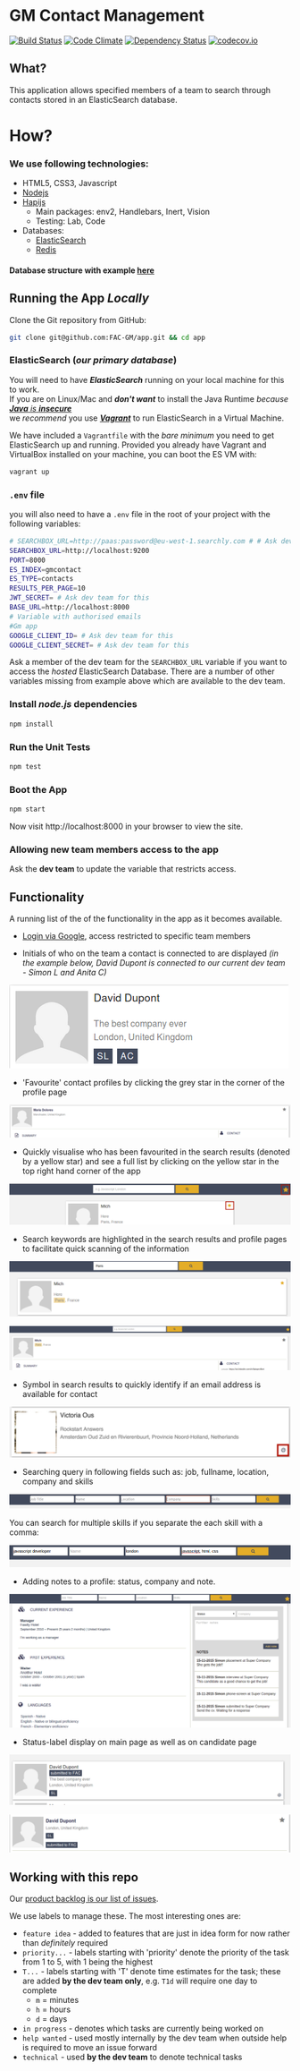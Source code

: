 # GM Contact Management

[![Build Status](https://travis-ci.org/FAC-GM/app.svg?branch=master)](https://travis-ci.org/FAC-GM/app)
[![Code Climate](https://codeclimate.com/github/FAC-GM/app/badges/gpa.svg)](https://codeclimate.com/github/FAC-GM/app)
[![Dependency Status](https://david-dm.org/FAC-GM/app.svg)](https://david-dm.org/FAC-GM/app)
[![codecov.io](https://codecov.io/github/FAC-GM/app/coverage.svg?branch=master)](https://codecov.io/github/FAC-GM/app?branch=master)

## What?

This application allows specified members of a team to search through
contacts stored in an ElasticSearch database.

# How?

### We use following technologies:

* HTML5, CSS3, Javascript
* [Nodejs](https://nodejs.org/en/)
* [Hapijs](http://hapijs.com/)
  * Main packages: env2, Handlebars, Inert, Vision
  * Testing: Lab, Code
* Databases:
  * [ElasticSearch](https://www.elastic.co/)
  * [Redis](http://redis.io/)

#### Database structure with example [here](https://github.com/FAC-GM/app/blob/master/DATA.md)

## Running the App *Locally*


Clone the Git repository from GitHub:

```sh
git clone git@github.com:FAC-GM/app.git && cd app
```

### ElasticSearch (*our primary database*)

You will need to have ***ElasticSearch*** running on your local
machine for this to work.  
If you are on Linux/Mac and ***don't want*** to install the Java Runtime
*because* [***Java*** *is* ***insecure***](https://goo.gl/cqEhN4)  
we *recommend* you use [***Vagrant***](https://github.com/dwyl/learn-vagrant)
to run ElasticSearch in a Virtual Machine.  

We have included a `Vagrantfile` with the *bare minimum* you need to
get ElasticSearch up and running. Provided you already have
Vagrant and VirtualBox installed on your machine, you can boot the ES VM
with:

```sh
vagrant up
```


### `.env` file

you will also need to have a `.env` file in the root of your project
with the following variables:

```sh
# SEARCHBOX_URL=http://paas:password@eu-west-1.searchly.com # # Ask dev team for this
SEARCHBOX_URL=http://localhost:9200
PORT=8000
ES_INDEX=gmcontact
ES_TYPE=contacts
RESULTS_PER_PAGE=10
JWT_SECRET= # Ask dev team for this
BASE_URL=http://localhost:8000
# Variable with authorised emails
#Gm app
GOOGLE_CLIENT_ID= # Ask dev team for this
GOOGLE_CLIENT_SECRET= # Ask dev team for this

```
Ask a member of the dev team for the `SEARCHBOX_URL` variable if you
want to access the *hosted* ElasticSearch Database.
There are a number of other variables missing from example above which are available to the dev team.

### Install *node.js* dependencies

```sh
npm install
```

### Run the Unit Tests

```sh
npm test
```

### Boot the App

```sh
npm start
```

Now visit http://localhost:8000 in your browser to view the site.

### Allowing new team members access to the app
Ask the **dev team** to update the variable that restricts access.


## Functionality

A running list of the of the functionality in the app as it becomes available.

+ [Login via Google](https://github.com/dwyl/hapi-auth-github), access restricted to specific team members

+ Initials of who on the team a contact is connected to are displayed
 _(in the example below, David Dupont is connected to our current dev team - Simon L and Anita C)_

![Initials-of-who-contact-is-connected-to](wireframes/initials.png)

* 'Favourite' contact profiles by clicking the grey star in the corner of the profile page

![favouriting-a-contact-functionality](wireframes/star2.png)

+ Quickly visualise who has been favourited in the search results (denoted by a yellow star) and see a full list by clicking on the yellow star in the top right hand corner of the app

![how-favourites-appear-in-search-results](wireframes/favourite1.png)

+ Search keywords are highlighted in the search results and profile pages to facilitate quick scanning of the information

![search-keyword-highlighted-in-search](wireframes/keywords.png)

![search-keyword-highlighted-in-profile](wireframes/candidateProfile.png)

+ Symbol in search results to quickly identify if an email address is available for contact

![email-indicator-screenshot](wireframes/email-indicator-screenshot.png)

+ Searching query in following fields such as: job, fullname, location, company and skills

![query-search-field](wireframes/search.png)

You can search for multiple skills if you separate the each skill with a comma:

![query-skills](wireframes/search_skills_multiple.png)

+ Adding notes to a profile: status, company and note.

![query-skills](wireframes/note.png)

+ Status-label display on main page as well as on candidate page

![display-status](wireframes/status.png)

![display-status-candidate-view](wireframes/candidate-view-status.png)


## Working with this repo
Our [product backlog is our list of issues](https://github.com/FAC-GM/app/issues).

We use labels to manage these. The most interesting ones are:
+ `feature idea` - added to features that are just in idea form for now rather than _definitely_ required
+ `priority...` - labels starting with 'priority' denote the priority of the task from 1 to 5, with 1 being the highest
+ `T...` - labels starting with 'T' denote time estimates for the task; these are added **by the dev team only**, e.g. `T1d` will require one day to complete
  + `m` = minutes
  + `h` = hours
  + `d` = days
+ `in progress` - denotes which tasks are currently being worked on
+ `help wanted` - used mostly internally by the dev team when outside help is required to move an issue forward
+ `technical` - used **by the dev team** to denote technical tasks
